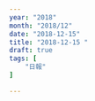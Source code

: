 ```yaml
---
year: "2018"
month: "2018/12"
date: "2018-12-15"
title: "2018-12-15 "
draft: true
tags: [
    "日報"
]

---
```


